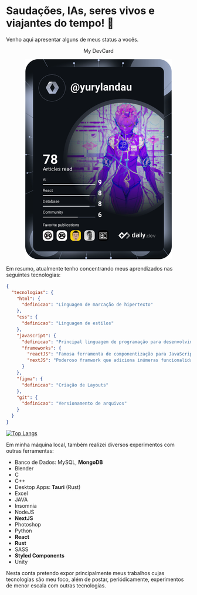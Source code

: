 # Saudações, IAs, seres vivos e viajantes do tempo! 🤖

Venho aqui apresentar alguns de meus status a vocês.
  <p align="center">My DevCard</p>  
<p align="center">
<a target="_blank" href="https://app.daily.dev/YuryLandau" ><img src="https://github.com/YuryLandau/YuryLandau/blob/main/devcard.svg"" width="400" alt="Yury Landau van Putten's Dev Card"/></a>
</p>

Em resumo, atualmente tenho concentrando meus aprendizados nas seguintes tecnologias: 

```json
{
  "tecnologias": {
    "html": { 
      "definicao": "Linguagem de marcação de hipertexto" 
    },
    "css": { 
      "definicao": "Linguagem de estilos" 
    },
    "javascript": {
      "definicao": "Principal linguagem de programação para desenvolvimento web front-end",
      "frameworks": {
        "reactJS": "Famosa ferramenta de componentização para JavaScript",
        "nextJS": "Poderoso framwork que adiciona inúmeras funcionalidades ao React, como a de gerenciar a \nrenderização da aplicação entre o Servidor e o Cliente."
      }
    },
    "figma": { 
      "definicao": "Criação de Layouts" 
    },
    "git": { 
      "definicao": "Versionamento de arquivos" 
    }
  }
}
```
[![Top Langs](https://github-readme-stats.vercel.app/api/top-langs/?username=YuryLandau)](https://github.com/YuryLandau/github-readme-stats) 

Em minha máquina local, também realizei diversos experimentos com outras ferramentas: 
- Banco de Dados: MySQL, __MongoDB__
- Blender
- C
- C++
- Desktop Apps: __Tauri__ (Rust)
- Excel
- JAVA
- Insomnia
- NodeJS
- __NextJS__
- Photoshop
- Python
- __React__
- __Rust__
- SASS
- __Styled Components__
- Unity

Nesta conta pretendo expor principalmente meus trabalhos cujas tecnologias são meu foco, além de postar, periódicamente, experimentos de menor escala com outras tecnologias.


